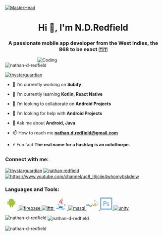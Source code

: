 [![MasterHead](https://1.bp.blogspot.com/-7A4WynwLsMw/XbBpCXG8fHI/AAAAAAAAMt4/uOa1bpLskYgrwGbllhSu2SDj_Mig8SXJQCLcBGAsYHQ/s1600/2000_600px.gif)](https://mintmydressupdarlings.typedream.app/)
<h1 align="center">Hi 👋, I'm N.D.Redfield</h1>
<h3 align="center">A passionate mobile app developer from the West Indies, the 868 to be exact 🇹🇹 </h3>
<img align="right" alt="Coding" width="400" src="https://cdn.dribbble.com/users/1162077/screenshots/3848914/programmer.gif">


<p align="left"> <img src="https://komarev.com/ghpvc/?username=nathan-d-redfield&label=Profile%20views&color=0e75b6&style=flat" alt="nathan-d-redfield" /> </p>

<p align="left"> <a href="https://twitter.com/thystarguardian" target="blank"><img src="https://img.shields.io/twitter/follow/thystarguardian?logo=twitter&style=for-the-badge" alt="thystarguardian" /></a> </p>

- 🔭 I’m currently working on **Subify**

- 🌱 I’m currently learning **Kotlin, React Native**

- 👯 I’m looking to collaborate on **Android Projects**

- 🤝 I’m looking for help with **Android Projects**

- 💬 Ask me about **Android, Java**

- 📫 How to reach me **nathan.d.redfield@gmail.com**

- ⚡ Fun fact **The real name for a hashtag is an octothorpe.**

<h3 align="left">Connect with me:</h3>
<p align="left">
<a href="https://twitter.com/thystarguardian" target="blank"><img align="center" src="https://raw.githubusercontent.com/rahuldkjain/github-profile-readme-generator/master/src/images/icons/Social/twitter.svg" alt="thystarguardian" height="30" width="40" /></a>
<a href="https://stackoverflow.com/users/nathan redfield" target="blank"><img align="center" src="https://raw.githubusercontent.com/rahuldkjain/github-profile-readme-generator/master/src/images/icons/Social/stack-overflow.svg" alt="nathan redfield" height="30" width="40" /></a>
<a href="https://www.youtube.com/c/https://www.youtube.com/channel/uc8_l6jciie4whomybskdeiw" target="blank"><img align="center" src="https://raw.githubusercontent.com/rahuldkjain/github-profile-readme-generator/master/src/images/icons/Social/youtube.svg" alt="https://www.youtube.com/channel/uc8_l6jciie4whomybskdeiw" height="30" width="40" /></a>
</p>

<h3 align="left">Languages and Tools:</h3>
<p align="left"> <a href="https://developer.android.com" target="_blank" rel="noreferrer"> <img src="https://raw.githubusercontent.com/devicons/devicon/master/icons/android/android-original-wordmark.svg" alt="android" width="40" height="40"/> </a> <a href="https://firebase.google.com/" target="_blank" rel="noreferrer"> <img src="https://www.vectorlogo.zone/logos/firebase/firebase-icon.svg" alt="firebase" width="40" height="40"/> </a> <a href="https://ifttt.com/" target="_blank" rel="noreferrer"> <img src="https://www.vectorlogo.zone/logos/ifttt/ifttt-ar21.svg" alt="ifttt" width="40" height="40"/> </a> <a href="https://www.java.com" target="_blank" rel="noreferrer"> <img src="https://raw.githubusercontent.com/devicons/devicon/master/icons/java/java-original.svg" alt="java" width="40" height="40"/> </a> <a href="https://www.microsoft.com/en-us/sql-server" target="_blank" rel="noreferrer"> <img src="https://www.svgrepo.com/show/303229/microsoft-sql-server-logo.svg" alt="mssql" width="40" height="40"/> </a> <a href="https://www.mysql.com/" target="_blank" rel="noreferrer"> <img src="https://raw.githubusercontent.com/devicons/devicon/master/icons/mysql/mysql-original-wordmark.svg" alt="mysql" width="40" height="40"/> </a> <a href="https://www.photoshop.com/en" target="_blank" rel="noreferrer"> <img src="https://raw.githubusercontent.com/devicons/devicon/master/icons/photoshop/photoshop-line.svg" alt="photoshop" width="40" height="40"/> </a> <a href="https://unity.com/" target="_blank" rel="noreferrer"> <img src="https://www.vectorlogo.zone/logos/unity3d/unity3d-icon.svg" alt="unity" width="40" height="40"/> </a> </p>

<p><img align="left" src="https://github-readme-stats.vercel.app/api/top-langs?username=nathan-d-redfield&show_icons=true&locale=en&layout=compact" alt="nathan-d-redfield" /></p>

<p>&nbsp;<img align="center" src="https://github-readme-stats.vercel.app/api?username=nathan-d-redfield&show_icons=true&locale=en" alt="nathan-d-redfield" /></p>

<p><img align="center" src="https://github-readme-streak-stats.herokuapp.com/?user=nathan-d-redfield&" alt="nathan-d-redfield" /></p>
